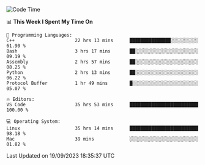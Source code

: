 
<!--START_SECTION:waka-->
![Code Time](http://img.shields.io/badge/Code%20Time-1%2C134%20hrs%2056%20mins-blue)

📊 **This Week I Spent My Time On** 

```text
💬 Programming Languages: 
C++                      22 hrs 13 mins      ███████████████░░░░░░░░░░   61.90 % 
Bash                     3 hrs 17 mins       ██░░░░░░░░░░░░░░░░░░░░░░░   09.19 % 
Assembly                 2 hrs 57 mins       ██░░░░░░░░░░░░░░░░░░░░░░░   08.25 % 
Python                   2 hrs 13 mins       ██░░░░░░░░░░░░░░░░░░░░░░░   06.22 % 
Protocol Buffer          1 hr 49 mins        █░░░░░░░░░░░░░░░░░░░░░░░░   05.07 % 

🔥 Editors: 
VS Code                  35 hrs 53 mins      █████████████████████████   100.00 % 

💻 Operating System: 
Linux                    35 hrs 14 mins      █████████████████████████   98.18 % 
Mac                      39 mins             ░░░░░░░░░░░░░░░░░░░░░░░░░   01.82 % 
```


 Last Updated on 19/09/2023 18:35:37 UTC
<!--END_SECTION:waka-->

